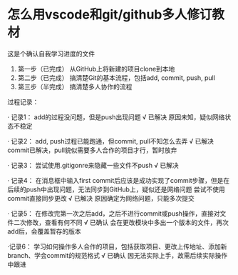 # 怎么用vscode和git/github多人修订教材
这是个确认自我学习进度的文件

1. 第一步（已完成） 从GitHub上将新建的项目clone到本地
2. 第二步（已完成） 搞清楚Git的基本流程，包括add, commit, push, pull
3. 第三步（半完成） 搞清楚多人协作的流程



过程记录：

· 记录1：
    add的过程没问题，但是push出现问题
    √ 已解决
    原因未知，疑似网络状态不稳定

· 记录2：
    add, push过程已能跑通，但commit, pull不知怎么去弄
    √ 已解决
    commit已解决，pull貌似需要多人合作的项目才行，暂时放弃

· 记录3：
    尝试使用.gitigonre来隐藏一些文件不push
    √ 已解决

· 记录4：
    在消息框中输入first commit后应该是成功实现了commit步骤，但是在后续的push中出现问题，无法同步到GitHub上，疑似还是网络问题
    尝试不使用commit直接同步更改
    √ 已解决
    原因确定为网络问题，只能多次提交

· 记录5：
    在修改完第一次之后add，之后不进行commit或push操作，直接对文件二次修改，查看有何不同
    √ 已确认
    会在更改模块中多出一个版本的文件，再次add后，会覆盖暂存的版本

·记录6：
    学习如何操作多人合作的项目，包括获取项目、更改上传地址、添加新branch、学会commit的规范格式
    √ 已确认
    因无法实际上手，故需后续实际操作中跟进